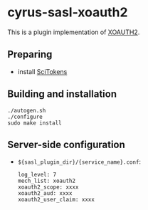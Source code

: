 # cyrus-sasl-xoauth2

This is a plugin implementation of [XOAUTH2](https://developers.google.com/gmail/xoauth2_protocol).

## Preparing

* install [SciTokens](https://github.com/scitokens/scitokens-cpp)

## Building and installation

```
./autogen.sh
./configure
sudo make install
```

## Server-side configuration

* `${sasl_plugin_dir}/{service_name}.conf`:

    ```
    log_level: 7
    mech_list: xoauth2
    xoauth2_scope: xxxx
    xoauth2_aud: xxxx
    xoauth2_user_claim: xxxx

    ```

